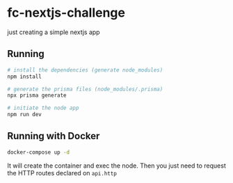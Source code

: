 # fc-nextjs-challenge
just creating a simple nextjs app

## Running

```sh
# install the dependencies (generate node_modules)
npm install

# generate the prisma files (node_modules/.prisma)
npx prisma generate

# initiate the node app
npm run dev
```

## Running with Docker

```sh
docker-compose up -d
```

It will create the container and exec the node.
Then you just need to request the HTTP routes declared on `api.http`

